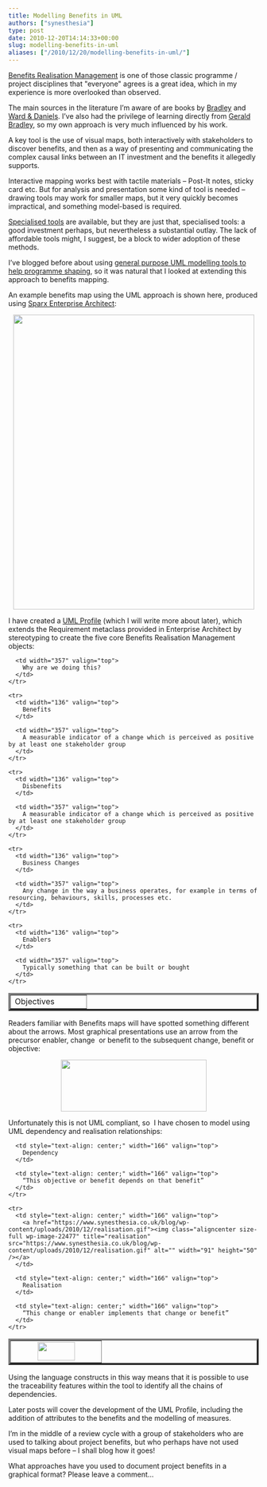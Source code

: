 ```yaml
---
title: Modelling Benefits in UML
authors: ["synesthesia"]
type: post
date: 2010-12-20T14:14:33+00:00
slug: modelling-benefits-in-uml
aliases: ["/2010/12/20/modelling-benefits-in-uml/"]
---
```

[Benefits Realisation Management][1] is one of those classic programme / project disciplines that "everyone" agrees is a great idea, which in my experience is more overlooked than observed.

The main sources in the literature I’m aware of are books by [Bradley][2] and [Ward & Daniels][3]. I’ve also had the privilege of learning directly from [Gerald Bradley][4], so my own approach is very much influenced by his work.

A key tool is the use of visual maps, both interactively with stakeholders to discover benefits, and then as a way of presenting and communicating the complex causal links between an IT investment and the benefits it allegedly supports.

Interactive mapping works best with tactile materials – Post-It notes, sticky card etc. But for analysis and presentation some kind of tool is needed – drawing tools may work for smaller maps, but it very quickly becomes impractical, and something model-based is required.

[Specialised tools][5] are available, but they are just that, specialised tools: a good investment perhaps, but nevertheless a substantial outlay. The lack of affordable tools might, I suggest, be a block to wider adoption of these methods.

I’ve blogged before about using [general purpose UML modelling tools to help programme shaping][6], so it was natural that I looked at extending this approach to benefits mapping.

An example benefits map using the UML approach is shown here, produced using [Sparx Enterprise Architect][7]:

[<img class="aligncenter size-full wp-image-22406" style="display: block; float: none; margin-left: auto; margin-right: auto;" title="Benefits Map" src="https://www.synesthesia.co.uk/blog/wp-content/uploads/2010/12/sample-ben-map.gif" alt="" width="485" height="592" />][8]

I have created a [UML Profile][9] (which I will write more about later), which extends the Requirement metaclass provided in Enterprise Architect by stereotyping to create the five core Benefits Realisation Management objects:

<div>
  <table border="4" cellspacing="0" cellpadding="2" width="501" align="center">
    <tr>
      <td width="136" valign="top">
        Objectives
      </td>
      
      <td width="357" valign="top">
        Why are we doing this?
      </td>
    </tr>
    
    <tr>
      <td width="136" valign="top">
        Benefits
      </td>
      
      <td width="357" valign="top">
        A measurable indicator of a change which is perceived as positive by at least one stakeholder group
      </td>
    </tr>
    
    <tr>
      <td width="136" valign="top">
        Disbenefits
      </td>
      
      <td width="357" valign="top">
        A measurable indicator of a change which is perceived as positive by at least one stakeholder group
      </td>
    </tr>
    
    <tr>
      <td width="136" valign="top">
        Business Changes
      </td>
      
      <td width="357" valign="top">
        Any change in the way a business operates, for example in terms of resourcing, behaviours, skills, processes etc.
      </td>
    </tr>
    
    <tr>
      <td width="136" valign="top">
        Enablers
      </td>
      
      <td width="357" valign="top">
        Typically something that can be built or bought
      </td>
    </tr>
  </table>
</div>

Readers familiar with Benefits maps will have spotted something different about the arrows. Most graphical presentations use an arrow from the precursor enabler, change  or benefit to the subsequent change, benefit or objective:

[<img class="aligncenter size-full wp-image-22472" style="display: block; float: none; margin-left: auto; margin-right: auto;" title="Simple Benefits Map" src="https://www.synesthesia.co.uk/blog/wp-content/uploads/2010/12/simple-ben-map.gif" alt="" width="293" height="104" />][10]

Unfortunately this is not UML compliant, so  I have chosen to model using UML dependency and realisation relationships:

<div>
  <table border="4" cellspacing="0" cellpadding="2" width="500" align="center">
    <tr>
      <td style="text-align: center;" width="166" valign="top">
        <a href="https://www.synesthesia.co.uk/blog/wp-content/uploads/2010/12/dependency.gif"><img class="aligncenter size-full wp-image-22476" title="dependency" src="https://www.synesthesia.co.uk/blog/wp-content/uploads/2010/12/dependency.gif" alt="" width="75" height="37" /></a>
      </td>
      
      <td style="text-align: center;" width="166" valign="top">
        Dependency
      </td>
      
      <td style="text-align: center;" width="166" valign="top">
        “This objective or benefit depends on that benefit”
      </td>
    </tr>
    
    <tr>
      <td style="text-align: center;" width="166" valign="top">
        <a href="https://www.synesthesia.co.uk/blog/wp-content/uploads/2010/12/realisation.gif"><img class="aligncenter size-full wp-image-22477" title="realisation" src="https://www.synesthesia.co.uk/blog/wp-content/uploads/2010/12/realisation.gif" alt="" width="91" height="50" /></a>
      </td>
      
      <td style="text-align: center;" width="166" valign="top">
        Realisation
      </td>
      
      <td style="text-align: center;" width="166" valign="top">
        “This change or enabler implements that change or benefit”
      </td>
    </tr>
  </table>
</div>

Using the language constructs in this way means that it is possible to use the traceability features within the tool to identify all the chains of dependencies.

Later posts will cover the development of the UML Profile, including the addition of attributes to the benefits and the modelling of measures.

I’m in the middle of a review cycle with a group of stakeholders who are used to talking about project benefits, but who perhaps have not used visual maps before – I shall blog how it goes!

What approaches have you used to document project benefits in a graphical format? Please leave a comment…

 [1]: http://www.pmis.co.uk/benefits_realisation.htm
 [2]: http://www.amazon.co.uk/gp/product/1409400948?ie=UTF8&tag=fivegocrazyinmid&linkCode=as2&camp=1634&creative=19450&creativeASIN=1409400948
 [3]: http://www.amazon.co.uk/gp/product/047009463X?ie=UTF8&tag=fivegocrazyinmid&linkCode=as2&camp=1634&creative=19450&creativeASIN=047009463X
 [4]: http://www.sigma-uk.com/about/history.html
 [5]: http://www.changedirector.com/Solutions/Benefits-%20Management
 [6]: /2009/12/14/lean-programme-shaping-models/
 [7]: http://www.sparxsystems.com/
 [8]: https://www.synesthesia.co.uk/blog/wp-content/uploads/2010/12/sample-ben-map.gif
 [9]: http://www.uml-diagrams.org/profile-diagrams.html#profile
 [10]: https://www.synesthesia.co.uk/blog/wp-content/uploads/2010/12/simple-ben-map.gif
